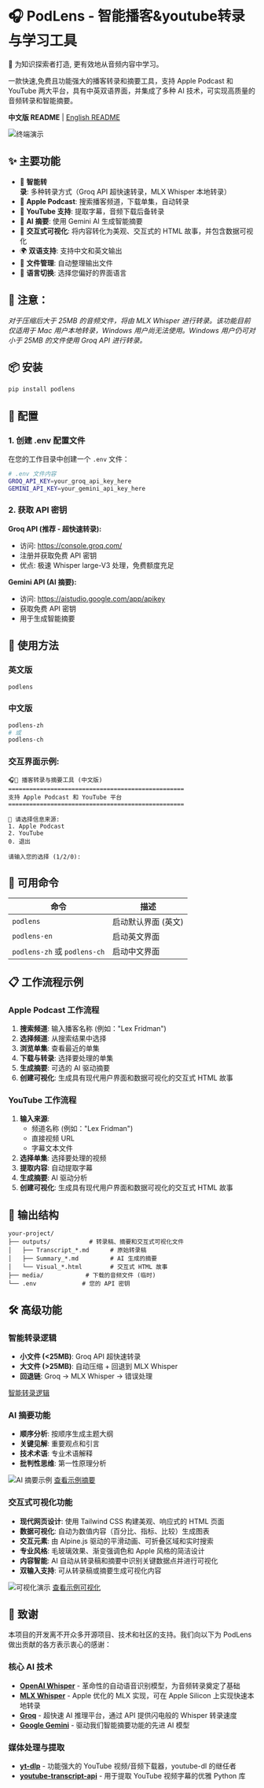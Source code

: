 # 🎧 PodLens - 智能播客&youtube转录与学习工具

🧠 为知识探索者打造, 更有效地从音频内容中学习。

一款快速,免费且功能强大的播客转录和摘要工具，支持 Apple Podcast 和 YouTube 两大平台，具有中英双语界面，并集成了多种 AI 技术，可实现高质量的音频转录和智能摘要。

**中文版 README** | [English README](README.md)

![终端演示](demo/terminal_ch.gif)


## ✨ 主要功能

- 🎯 **智能转录**: 多种转录方式（Groq API 超快速转录，MLX Whisper 本地转录）
- 🍎 **Apple Podcast**: 搜索播客频道，下载单集，自动转录
- 🎥 **YouTube 支持**: 提取字幕，音频下载后备转录
- 🤖 **AI 摘要**: 使用 Gemini AI 生成智能摘要
- 🎨 **交互式可视化**: 将内容转化为美观、交互式的 HTML 故事，并包含数据可视化
- 🌍 **双语支持**: 支持中文和英文输出
- 📁 **文件管理**: 自动整理输出文件
- 🔄 **语言切换**: 选择您偏好的界面语言

## 📝 注意：

*对于压缩后大于 25MB 的音频文件，将由 MLX Whisper 进行转录。该功能目前仅适用于 Mac 用户本地转录，Windows 用户尚无法使用。Windows 用户仍可对小于 25MB 的文件使用 Groq API 进行转录。*

## 📦 安装

```bash
pip install podlens
````

## 🔧 配置

### 1\. 创建 .env 配置文件

在您的工作目录中创建一个 `.env` 文件：

```bash
# .env 文件内容
GROQ_API_KEY=your_groq_api_key_here
GEMINI_API_KEY=your_gemini_api_key_here
```

### 2\. 获取 API 密钥

**Groq API (推荐 - 超快速转录):**

  - 访问: https://console.groq.com/
  - 注册并获取免费 API 密钥
  - 优点: 极速 Whisper large-V3 处理，免费额度充足

**Gemini API (AI 摘要):**

  - 访问: https://aistudio.google.com/app/apikey
  - 获取免费 API 密钥
  - 用于生成智能摘要

## 🚀 使用方法

### 英文版

```bash
podlens
```

### 中文版

```bash
podlens-zh
# 或
podlens-ch
```

### 交互界面示例:

```
🎧🎥 播客转录与摘要工具 (中文版)
==================================================
支持 Apple Podcast 和 YouTube 平台
==================================================

📡 请选择信息来源:
1. Apple Podcast
2. YouTube
0. 退出

请输入您的选择 (1/2/0):
```

## 🎯 可用命令

| 命令 | 描述 |
|---------|-------------|
| `podlens` | 启动默认界面 (英文) |
| `podlens-en` | 启动英文界面 |
| `podlens-zh` 或 `podlens-ch` | 启动中文界面 |

## 📋 工作流程示例

### Apple Podcast 工作流程

1.  **搜索频道**: 输入播客名称 (例如："Lex Fridman")
2.  **选择频道**: 从搜索结果中选择
3.  **浏览单集**: 查看最近的单集
4.  **下载与转录**: 选择要处理的单集
5.  **生成摘要**: 可选的 AI 驱动摘要
6.  **创建可视化**: 生成具有现代用户界面和数据可视化的交互式 HTML 故事

### YouTube 工作流程

1.  **输入来源**:
      - 频道名称 (例如："Lex Fridman")
      - 直接视频 URL
      - 字幕文本文件
2.  **选择单集**: 选择要处理的视频
3.  **提取内容**: 自动提取字幕
4.  **生成摘要**: AI 驱动分析
5.  **创建可视化**: 生成具有现代用户界面和数据可视化的交互式 HTML 故事

## 📁 输出结构

```
your-project/
├── outputs/           # 转录稿、摘要和交互式可视化文件
│   ├── Transcript_*.md      # 原始转录稿
│   ├── Summary_*.md         # AI 生成的摘要
│   └── Visual_*.html        # 交互式 HTML 故事
├── media/            # 下载的音频文件 (临时)
└── .env             # 您的 API 密钥
```

## 🛠️ 高级功能

### 智能转录逻辑

  - **小文件 (\<25MB)**: Groq API 超快速转录
  - **大文件 (\>25MB)**: 自动压缩 + 回退到 MLX Whisper
  - **回退链**: Groq → MLX Whisper → 错误处理

[智能转录逻辑](demo/Transcript_en.md)

### AI 摘要功能

  - **顺序分析**: 按顺序生成主题大纲
  - **关键见解**: 重要观点和引言
  - **技术术语**: 专业术语解释
  - **批判性思维**: 第一性原理分析

![AI 摘要示例](demo/summary_ch.png)
[查看示例摘要](demo/Summary_ch.md)


### 交互式可视化功能

  - **现代网页设计**: 使用 Tailwind CSS 构建美观、响应式的 HTML 页面
  - **数据可视化**: 自动为数值内容（百分比、指标、比较）生成图表
  - **交互元素**: 由 Alpine.js 驱动的平滑动画、可折叠区域和实时搜索
  - **专业风格**: 毛玻璃效果、渐变强调色和 Apple 风格的简洁设计
  - **内容智能**: AI 自动从转录稿和摘要中识别关键数据点并进行可视化
  - **双输入支持**: 可从转录稿或摘要生成可视化内容


![可视化演示](demo/visual_demo_ch.png)
[查看示例可视化](demo/Visual_ch.html)

## 🙏 致谢

本项目的开发离不开众多开源项目、技术和社区的支持。我们向以下为 PodLens 做出贡献的各方表示衷心的感谢：

### 核心 AI 技术

  - **[OpenAI Whisper](https://github.com/openai/whisper)** - 革命性的自动语音识别模型，为音频转录奠定了基础
  - **[MLX Whisper](https://github.com/ml-explore/mlx-examples/tree/main/whisper)** - Apple 优化的 MLX 实现，可在 Apple Silicon 上实现快速本地转录
  - **[Groq](https://groq.com/)** - 超快速 AI 推理平台，通过 API 提供闪电般的 Whisper 转录速度
  - **[Google Gemini](https://ai.google.dev/)** - 驱动我们智能摘要功能的先进 AI 模型

### 媒体处理与提取

  - **[yt-dlp](https://github.com/yt-dlp/yt-dlp)** - 功能强大的 YouTube 视频/音频下载器，youtube-dl 的继任者
  - **[youtube-transcript-api](https://github.com/jdepoix/youtube-transcript-api)** - 用于提取 YouTube 视频字幕的优雅 Python 库

